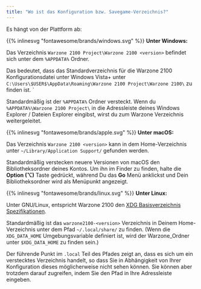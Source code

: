 ```yaml
---
title: "Wo ist das Konfiguration bzw. Savegame-Verzeichnis?"
---
```


Es hängt von der Plattform ab:

{{% inlinesvg "fontawesome/brands/windows.svg" %}} **Unter Windows:**

Das Verzeichnis `Warzone 2100 Project\Warzone 2100 <version>` befindet sich unter dem `%APPDATA%` Ordner.

Das bedeutet, dass das Standardverzeichnis für die Warzone 2100 Konfigurationsdatei unter Windows Vista+ unter `C:\Users\$USER$\AppData\Roaming\Warzone 2100 Project\Warzone 2100\` zu finden ist. <version>\`

Standardmäßig ist der `%APPDATA%` Ordner versteckt. Wenn du `%APPDATA%\Warzone 2100 Project\` in die Adressleiste deines Windows Explorer / Dateien Explorer eingibst, wirst du zum Warzone Verzeichnis weitergeleitet.

{{% inlinesvg "fontawesome/brands/apple.svg" %}} **Unter macOS:**

Das Verzeichnis `Warzone 2100 <version>` kann in dem Home-Verzeichnis unter `~/Library/Application Support/` gefunden werden.

Standardmäßig verstecken neuere Versionen von macOS den Bibliotheksordner deines Kontos. Um ihn im Finder zu finden, halte die **Option (⌥)** Taste gedrückt, während Du das **Go** Menü anklickst und Dein Bibliotheksordner wird als Menüpunkt angezeigt.

{{% inlinesvg "fontawesome/brands/linux.svg" %}} **Unter Linux:**

Unter GNU/Linux, entspricht Warzone 2100 den [XDG Basisverzeichnis Spezifikationen](https://standards.freedesktop.org/basedir-spec/basedir-spec-latest.html).

Standardmäßig ist das `warzone2100-<version>` Verzeichnis in Deinem Home-Verzeichnis unter dem Pfad `~/.local/share/` zu finden. (Wenn die `XDG_DATA_HOME` Umgebungsvariable definiert ist, wird der Warzone_Ordner unter `$XDG_DATA_HOME` zu finden sein.)

Der führende Punkt im `.local` Teil des Pfades zeigt an, dass es sich um ein verstecktes Verzeichnis handelt, so dass Sie in Abhängigkeit von Ihrer Konfiguration dieses möglicherweise nicht sehen können. Sie können aber trotzdem darauf zugreifen, indem Sie den Pfad in Ihre Adressleiste eingeben.
